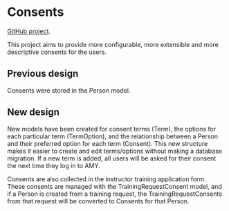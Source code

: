 # Consents

[GitHub project](https://github.com/carpentries/amy/projects/3).

This project aims to provide more configurable, more extensible and more descriptive
consents for the users.

## Previous design

Consents were stored in the Person model.

## New design

New models have been created for consent terms (Term), the options for each particular term (TermOption), and the relationship between a Person and their preferred option for each term (Consent). This new structure makes it easier to create and edit terms/options without making a database migration. If a new term is added, all users will be asked for their consent the next time they log in to AMY.

Consents are also collected in the instructor training application form. These consents are managed with the TrainingRequestConsent model, and if a Person is created from a training request, the TrainingRequestConsents from that request will be converted to Consents for that Person.